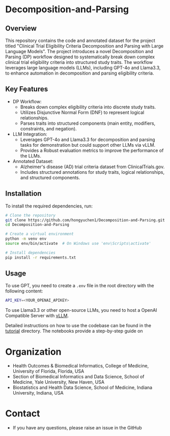 # Decomposition-and-Parsing

## Overview
This repository contains the code and annotated dataset for the project titled "Clinical Trial Eligibility Criteria Decomposition and Parsing with Large Language Models". The project introduces a novel Decomposition and Parsing (DP) workflow designed to systematically break down complex clinical trial eligibility criteria into structured study traits. The workflow leverages large language models (LLMs), including GPT-4o and Llama3.3, to enhance automation in decomposition and parsing eligibility criteria.
## Key Features
- DP Workflow:
  - Breaks down complex eligibility criteria into discrete study traits.
  - Utilizes Disjunctive Normal Form (DNF) to represent logical relationships.
  - Parses traits into structured components (main entity, modifiers, constraints, and negation).
- LLM Integration:
  - Leverages GPT-4o and Llama3.3 for decomposition and parsing tasks for demonstration but could support other LLMs via vLLM.
  - Provides a Robust evaluation metrics to improve the performance of the LLMs.
- Annotated Dataset:
  - Alzheimer's disease (AD) trial criteria dataset from ClinicalTrials.gov.
  - Includes structured annotations for study traits, logical relationships, and structured components. 
## Installation
To install the required dependencies, run:
```bash
# Clone the repository
git clone https://github.com/hongyuchen1/Decomposition-and-Parsing.git
cd Decomposition-and-Parsing

# Create a virtual environment
python -m venv env
source env/bin/activate  # On Windows use 'env\Scripts\activate'

# Install dependencies
pip install -r requirements.txt
```
## Usage
To use GPT, you need to create a `.env` file in the root directory with the following content:
```bash
API_KEY=<YOUR_OPENAI_APIKEY>
```
To use Llama3.3 or other open-source LLMs, you need to host a OpenAI Compatible Server with [vLLM](https://docs.vllm.ai/en/latest/serving/openai_compatible_server.html).

Detailed instructions on how to use the codebase can be found in the [tutorial](https://github.com/hongyuchen1/Decomposition-and-Parsing/blob/main/tutorial) directory. The notebooks provide a step-by-step guide on

# Organization
- Health Outcomes & Biomedical Informatics, College of Medicine, University of Florida, Florida, USA
- Section of Biomedical Informatics and Data Science, School of Medicine, Yale University, New Haven, USA
- Biostatistics and Health Data Science, School of Medicine, Indiana University, Indiana, USA
# Contact
- If you have any questions, please raise an issue in the GitHub